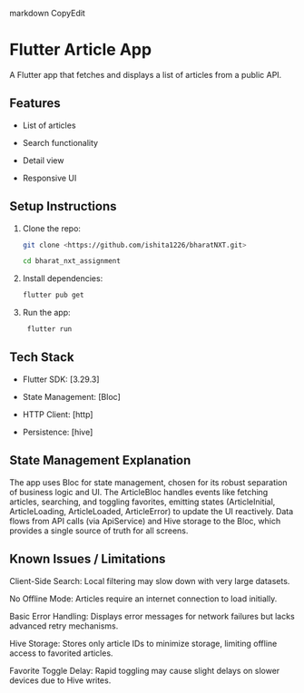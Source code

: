 markdown 
CopyEdit 
# Flutter Article App 
 
A Flutter app that fetches and displays a list of articles from a public 
API. 
 
## Features 

- List of articles 

- Search functionality 

- Detail view 

- Responsive UI 
 
## Setup Instructions 
1. Clone the repo: 
    

   ```bash
   git clone <https://github.com/ishita1226/bharatNXT.git> 

   cd bharat_nxt_assignment
   ```
 
2. Install dependencies: 
    ```bash
    flutter pub get 
   ```
  
 
3. Run the app: 
   ```bash
    flutter run
   ```
 
## Tech Stack 

- Flutter SDK: [3.29.3] 

- State Management: [Bloc] 

- HTTP Client: [http] 

- Persistence: [hive]

## State Management Explanation 

The app uses Bloc for state management, chosen for its robust separation of business logic and UI. The ArticleBloc handles events like fetching articles, searching, and toggling favorites, emitting states (ArticleInitial, ArticleLoading, ArticleLoaded, ArticleError) to update the UI reactively. Data flows from API calls (via ApiService) and Hive storage to the Bloc, which provides a single source of truth for all screens. 
 
## Known Issues / Limitations 

Client-Side Search: Local filtering may slow down with very large datasets.

No Offline Mode: Articles require an internet connection to load initially.

Basic Error Handling: Displays error messages for network failures but lacks advanced retry mechanisms.

Hive Storage: Stores only article IDs to minimize storage, limiting offline access to favorited articles.

Favorite Toggle Delay: Rapid toggling may cause slight delays on slower devices due to Hive writes.

